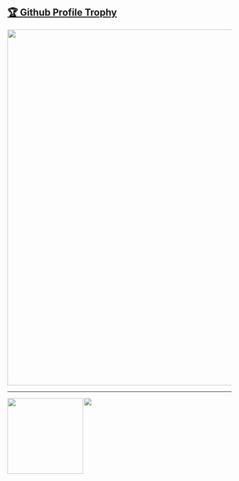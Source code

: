 <a href="https://github.com/ryo-ma/github-profile-trophy"><h2>🏆 Github Profile Trophy</h2></a>
<a href="https://github.com/LarsHusfloen/github-profile-trophy">
  <img width=800 src="https://github-profile-trophy.vercel.app/?username=LarsHusfloen&column=8&theme=gruvbox&no-frame=true"/>
</a>


---

<div>
  <img height="170" align="left" src="https://github-readme-stats.vercel.app/api?username=LarsHusfloen&count_private=true&include_all_commits=true" />
  <img src="https://github-readme-stats.vercel.app/api/top-langs/?username=LarsHusfloen&layout=compact" />
</div>
